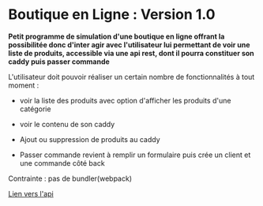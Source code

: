 
Boutique en Ligne : Version 1.0
===

**Petit programme de simulation d'une boutique en ligne offrant la possibilitée donc d'inter agir avec l'utilisateur lui permettant de voir une liste de produits, accessible via une api rest, dont il pourra constituer son caddy puis passer commande**

L'utilisateur doit pouvoir réaliser un certain nombre de fonctionnalités à tout moment :

- voir la liste des produits avec option d'afficher les produits d'une catégorie

- voir le contenu de son caddy

- Ajout ou suppression de produits au caddy

- Passer commande revient à remplir un formulaire puis crée un client et une commande côté back  

Contrainte : pas de bundler(webpack)

[Lien vers l'api](https://github.com/elbabili/api-shop-node)
